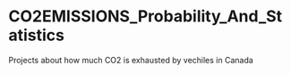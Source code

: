 # CO2EMISSIONS_Probability_And_Statistics
Projects about how much CO2 is exhausted by vechiles in Canada
